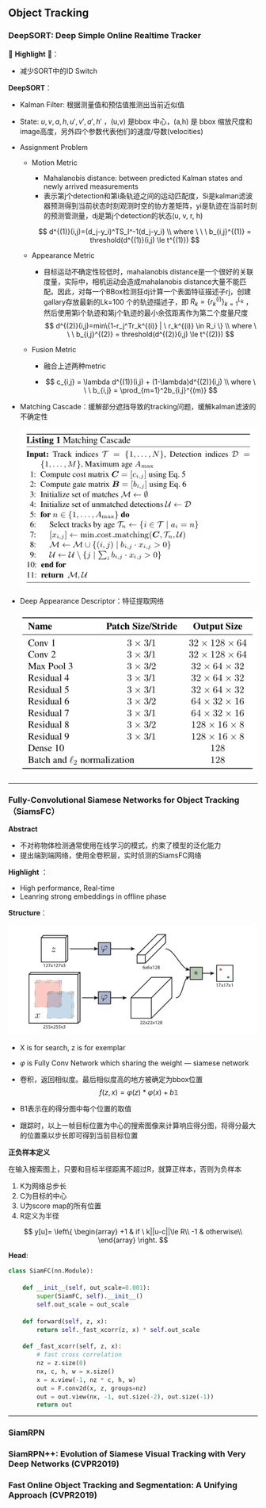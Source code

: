 ## Object Tracking

### DeepSORT: Deep Simple Online Realtime Tracker

:star2: **Highlight** :star2:：

- 减少SORT中的ID Switch

**DeepSORT**：

- Kalman Filter: 根据测量值和预估值推测出当前近似值
  
- State: $u,v,a,h,u',v',a',h'$ ，(u,v) 是bbox 中心，(a,h) 是 bbox 缩放尺度和image高度，另外四个参数代表他们的速度/导数(velocities)
  
- Assignment Problem

  - Motion Metric

    - Mahalanobis distance: between predicted Kalman states and newly arrived measurements
    - 表示第j个detection和第i条轨迹之间的运动匹配度，Si是kalman滤波器预测得到当前状态时刻观测时空的协方差矩阵，yi是轨迹在当前时刻的预测管测量，dj是第j个detection的状态(u, v, r, h)

    $$
    d^{(1)}(i,j)=(d_j-y_i)^TS_I^-1(d_j-y_i)
    \\ where \ \ \ b_{i,j}^{(1)} = threshold(d^{(1)}(i,j) \le t^{(1)})
    $$

  - Appearance Metric

    - 目标运动不确定性较低时，mahalanobis distance是一个很好的关联度量，实际中，相机运动会造成mahalanobis distance大量不能匹配。因此，对每一个BBox检测狂dj计算一个表面特征描述子rj，创建gallary存放最新的Lk=100 个的轨迹描述子，即 $R_k = \{r_k^{(i)}\}_{k=1}^{L_k}$ ，然后使用第i个轨迹和第j个轨迹的最小余弦距离作为第二个度量尺度
      $$
      d^{(2)}(i,j)=min\{1-r_j^Tr_k^{(i)} | \ r_k^{(i)} \in R_i \}
      \\ where \ \ \ b_{i,j}^{(2)} = threshold(d^{(2)}(i,j) \le t^{(2)})
      $$

  - Fusion Metric

    - 融合上述两种metric

    - $$
      c_{i,j} = \lambda d^{(1)}(i,j) + (1-\lambda)d^{(2)}(i,j)
      \\ where \ \ \ b_{i,j} = \prod_{m=1}^2b_{i,j}^{(m)}
      $$

- Matching Cascade：缓解部分遮挡导致的tracking问题，缓解kalman滤波的不确定性

  ![Screen Shot 2019-08-01 at 3.25.15 pm](assets/Screen%20Shot%202019-08-01%20at%203.25.15%20pm.png)

- Deep Appearance Descriptor：特征提取网络

  ![Screen Shot 2019-08-01 at 3.25.22 pm](./assets/Screen%20Shot%202019-08-01%20at%203.25.22%20pm.png)

---

### Fully-Convolutional Siamese Networks for Object Tracking （SiamsFC）

**Abstract**

- 不对称物体检测通常使用在线学习的模式，约束了模型的泛化能力
- 提出端到端网络，使用全卷积层，实时侦测的SiamsFC网络

**Highlight** ：

- High performance, Real-time
- Leanring strong embeddings in offline phase

**Structure**：

![Screen Shot 2019-08-01 at 6.21.07 pm](./assets/Screen%20Shot%202019-08-01%20at%206.21.07%20pm.png)

- X is for search, z is for exemplar

- $\varphi$ is Fully Conv Network which sharing the weight — siamese network

- 卷积，返回相似度。最后相似度高的地方被确定为bbox位置
  $$
  f(z,x) = \varphi(z) * \varphi(x) + b \mathbb{1}
  $$
  
- B1表示在的得分图中每个位置的取值

- 跟踪时，以上一帧目标位置为中心的搜索图像来计算响应得分图，将得分最大的位置乘以步长即可得到当前目标位置

**正负样本定义**

在输入搜索图上，只要和目标半径距离不超过R，就算正样本，否则为负样本

1. K为网络总步长
2. C为目标的中心
3. U为score map的所有位置
4. R定义为半径

$$
y[u]= \left\{
\begin{array}
+1 & if \ k||u-c||\le R\\ 
-1 & otherwise\\
\end{array}
\right.
$$



**Head**:

```python
class SiamFC(nn.Module):

    def __init__(self, out_scale=0.001):
        super(SiamFC, self).__init__()
        self.out_scale = out_scale
    
    def forward(self, z, x):
        return self._fast_xcorr(z, x) * self.out_scale
    
    def _fast_xcorr(self, z, x):
        # fast cross correlation
        nz = z.size(0)
        nx, c, h, w = x.size()
        x = x.view(-1, nz * c, h, w)
        out = F.conv2d(x, z, groups=nz)
        out = out.view(nx, -1, out.size(-2), out.size(-1))
        return out
```



---

### SiamRPN

### SiamRPN++: Evolution of Siamese Visual Tracking with Very Deep Networks (CVPR2019)

### Fast Online Object Tracking and Segmentation: A Unifying Approach (CVPR2019)